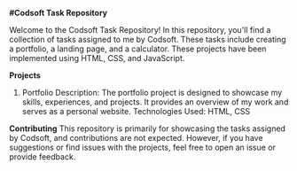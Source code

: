 **#Codsoft Task Repository**

Welcome to the Codsoft Task Repository! In this repository, you'll find a collection of tasks assigned to me by Codsoft. These tasks include creating a portfolio, a landing page, and a calculator. These projects have been implemented using HTML, CSS, and JavaScript.

**Projects**
1. Portfolio
Description: The portfolio project is designed to showcase my skills, experiences, and projects. It provides an overview of my work and serves as a personal website.
Technologies Used: HTML, CSS


**Contributing**
This repository is primarily for showcasing the tasks assigned by Codsoft, and contributions are not expected. However, if you have suggestions or find issues with the projects, feel free to open an issue or provide feedback.
